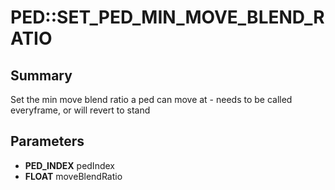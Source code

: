 # PED::SET_PED_MIN_MOVE_BLEND_RATIO

## Summary
Set the min move blend ratio a ped can move at - needs to be called everyframe, or will revert to stand

## Parameters
* **PED_INDEX** pedIndex
* **FLOAT** moveBlendRatio